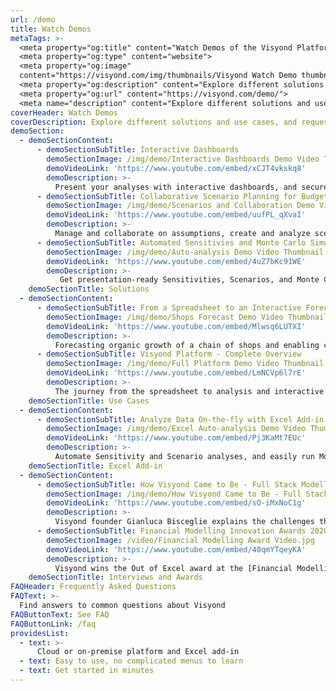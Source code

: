 ```yaml
---
url: /demo
title: Watch Demos
metaTags: >-
  <meta property="og:title" content="Watch Demos of the Visyond Platform">
  <meta property="og:type" content="website">
  <meta property="og:image"
  content="https://visyond.com/img/thumbnails/Visyond Watch Demo thumbnail 1200x628.png">
  <meta property="og:description" content="Explore different solutions and use cases, and request a live demo if you want to deep dive on specific aspects of the platform">
  <meta property="og:url" content="https://visyond.com/demo/">
  <meta name="description" content="Explore different solutions and use cases, and request a live demo if you want to deep dive on specific aspects of the platform">
coverHeader: Watch Demos
coverDescription: Explore different solutions and use cases, and request a live demo if you want to deep dive on specific aspects of the platform
demoSection:
  - demoSectionContent:
      - demoSectionSubTitle: Interactive Dashboards
        demoSectionImage: /img/demo/Interactive Dashboards Demo Video Thumbnail.jpg
        demoVideoLink: 'https://www.youtube.com/embed/xCJT4vkskq8'
        demoDescription: >-
          Present your analyses with interactive dashboards, and securely share spreadsheet-driven calculators to test scenarios.    
      - demoSectionSubTitle: Collaborative Scenario Planning for Budgeting & Forecasting
        demoSectionImage: /img/demo/Scenarios and Collaboration Demo Video Thumbnail.jpg
        demoVideoLink: 'https://www.youtube.com/embed/uufPL_qXvaI'
        demoDescription: >-
          Manage and collaborate on assumptions, create and analyze scenarios on-the-fly. 
      - demoSectionSubTitle: Automated Sensitivies and Monte Carlo Simulations
        demoSectionImage: /img/demo/Auto-analysis Demo Video Thumbnail.jpg
        demoVideoLink: 'https://www.youtube.com/embed/4uZ7bKc91WE'
        demoDescription: >-
           Get presentation-ready Sensitivities, Scenarios, and Monte Carlo Simulation with a few clicks.  
    demoSectionTitle: Solutions
  - demoSectionContent:
      - demoSectionSubTitle: From a Spreadsheet to an Interactive Forecast on a Dashboard
        demoSectionImage: /img/demo/Shops Forecast Demo Video Thumbnail.jpg
        demoVideoLink: 'https://www.youtube.com/embed/Mlwsq6LUTXI'
        demoDescription: >-
          Forecasting organic growth of a chain of shops and enabling collaborators to independently test scenarios.
      - demoSectionSubTitle: Visyond Platform - Complete Overview
        demoSectionImage: /img/demo/Full Platform Demo Video Thumbnail.jpg
        demoVideoLink: 'https://www.youtube.com/embed/LmNCVp6l7rE'
        demoDescription: >-
          The journey from the spreadsheet to analysis and interactive dashboards to drive decision-making.     
    demoSectionTitle: Use Cases
  - demoSectionContent:
      - demoSectionSubTitle: Analyze Data On-the-fly with Excel Add-in
        demoSectionImage: /img/demo/Excel Auto-analysis Demo Video Thumbnail.jpg
        demoVideoLink: 'https://www.youtube.com/embed/Pj3KaMt7EUc'
        demoDescription: >-
          Automate Sensitivity and Scenario analyses, and easily run Monte Carlo simulations with Visyond’s Excel add-in ([download from Microsoft Store](https://appsource.microsoft.com/en-us/product/office/WA200002940)).  
    demoSectionTitle: Excel Add-in
  - demoSectionContent:
      - demoSectionSubTitle: How Visyond Came to Be - Full Stack Modeller Interview
        demoSectionImage: /img/demo/How Visyond Came to Be - Full Stack Modeller Interview.jpg
        demoVideoLink: 'https://www.youtube.com/embed/sO-iMxNoC1g'
        demoDescription: >-
          Visyond founder Gianluca Bisceglie explains the challenges the Visyond platform solves and gives a live demo.  
      - demoSectionSubTitle: Financial Modelling Innovation Awards 2020
        demoSectionImage: /video/Financial Modelling Award Video.jpg
        demoVideoLink: 'https://www.youtube.com/embed/40qmYTqeyKA'
        demoDescription: >-
          Visyond wins the Out of Excel award at the [Financial Modelling Innovation Awards 2020](/financial-modelling-innovation-awards-2020)!
    demoSectionTitle: Interviews and Awards         
FAQHeader: Frequently Asked Questions
FAQText: >-
  Find answers to common questions about Visyond
FAQButtonText: See FAQ
FAQButtonLink: /faq
providesList:
  - text: >-
      Cloud or on-premise platform and Excel add-in
  - text: Easy to use, no complicated menus to learn
  - text: Get started in minutes   
---
```


